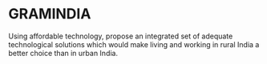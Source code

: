 # GRAMINDIA
Using affordable technology, propose an integrated set of adequate technological solutions which would make living and working in rural India a better choice than in urban India.
